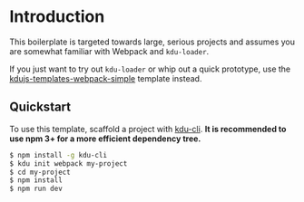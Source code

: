# Introduction

This boilerplate is targeted towards large, serious projects and assumes you are somewhat familiar with Webpack and `kdu-loader`.

If you just want to try out `kdu-loader` or whip out a quick prototype, use the [kdujs-templates-webpack-simple](https://github.com/khanhduy1407/kdujs-templates-webpack-simple) template instead.

## Quickstart

To use this template, scaffold a project with [kdu-cli](https://github.com/khanhduy1407/kdu-cli). **It is recommended to use npm 3+ for a more efficient dependency tree.**

``` bash
$ npm install -g kdu-cli
$ kdu init webpack my-project
$ cd my-project
$ npm install
$ npm run dev
```
